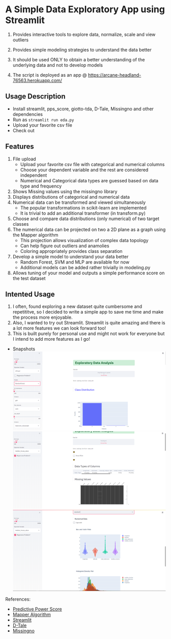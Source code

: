 # A Simple Data Exploratory App using Streamlit

1. Provides interactive tools to explore data, normalize, scale and view outliers

2. Provides simple modeling strategies to understand the data better

3. It should be used ONLY to obtain a better understanding of the underlying data and not to develop models

4. The script is deployed as an app @ https://arcane-headland-76563.herokuapp.com/

## Usage Description
+ Install streamlit, pps_score, giotto-tda, D-Tale, Missingno and other dependencies
+ Run as ```streamlit run eda.py```
+ Upload your favorite csv file
+ Check out  

## Features 

1. File upload
    + Upload your favorite csv file with categorical and numerical columns
    + Choose your dependent variable and the rest are considered independent
    + Numerical and Categorical data types are guessed based on data type and frequency
2. Shows Missing values using the missingno library
3. Displays distributions of categorical and numerical data
4. Numerical data can be transformed and viewed simultaneously
    + The popular transformations in scikit-learn are implemented
    + It is trivial to add an additional transformer (in transform.py)
5. Choose and compare data distributions (only numerical) of two target classes
6. The numerical data can be projected on two a 2D plane as a graph using the Mapper algorithm
    + This projection allows visualization of complex data topology
    + Can help figure out outliers and anamolies
    + Coloring appropriately provides class separation 
7. Develop a simple model to understand your data better
    + Random Forest, SVM and MLP are available for now
    + Additional models can be added rather trivially in modeling.py
8. Allows tuning of your model and outputs a simple performance score on the test dataset

## Intented Usage

1. I often, found exploring a new dataset quite cumbersome and repetititve, so I decided to write a simple app to save me time and make the process more enjoyable.
2. Also, I wanted to try out Streamlit. Streamlit is quite amazing and there is a lot more features we can look forward too!
3. This is built purely for personal use and might not work for everyone but I intend to add more features as I go!

* Snapshots
![Snap1](images/top.PNG)
![Snap2](images/top_regression.PNG)
![Snap3](images/mid_regression.PNG)

References:

* [Predictive Power Score](https://github.com/8080labs/ppscore)
* [Mapper Algorithm](https://arxiv.org/abs/2004.02551)
* [Streamlit](https://github.com/streamlit/streamlit)
* [D-Tale](https://github.com/man-group/dtale)
* [Missingno](https://github.com/ResidentMario/missingno)
